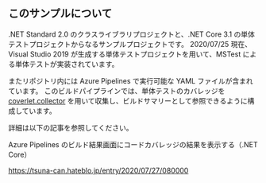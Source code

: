 ## このサンプルについて

.NET Standard 2.0 のクラスライブラリプロジェクトと、.NET Core 3.1 の単体テストプロジェクトからなるサンプルプロジェクトです。
2020/07/25 現在、 Visual Studio 2019 が生成する単体テストプロジェクトを用いて、MSTest による単体テストが実装されています。

またリポジトリ内には Azure Pipelines で実行可能な YAML ファイルが含まれています。
このビルドパイプラインでは、単体テストのカバレッジを [coverlet.collector](https://github.com/coverlet-coverage/coverlet) を用いて収集し、ビルドサマリーとして参照できるように構成しています。

詳細は以下の記事を参照してください。

Azure Pipelines のビルド結果画面にコードカバレッジの結果を表示する（.NET Core）

https://tsuna-can.hateblo.jp/entry/2020/07/27/080000
